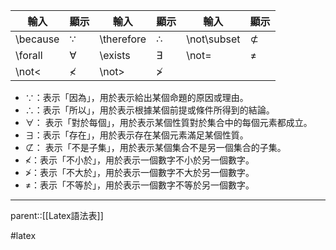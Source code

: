 | 輸入       | 顯示         | 輸入         | 顯示           | 輸入          | 顯示            |
| -------- | ---------- | ---------- | ------------ | ----------- | ------------- |
| \because | $\because$ | \therefore | $\therefore$ | \not\subset | $\not\subset$ |
| \forall  | $\forall$  | \exists    | $\exists$    | \not=       | $\not=$       |
| \not<    | $\not<$    | \not>      | $\not>$      |             |               |
- $\because$：表示「因為」，用於表示給出某個命題的原因或理由。
- $\therefore$：表示「所以」，用於表示根據某個前提或條件所得到的結論。
- $\forall$： 表示「對於每個」，用於表示某個性質對於集合中的每個元素都成立。
- $\exists$：表示「存在」，用於表示存在某個元素滿足某個性質。
- $\not\subset$： 表示「不是子集」，用於表示某個集合不是另一個集合的子集。
- $\not<$：表示「不小於」，用於表示一個數字不小於另一個數字。
- $\not>$：表示「不大於」，用於表示一個數字不大於另一個數字。
- $\not=$：表示「不等於」，用於表示一個數字不等於另一個數字。
- - -
parent::[[Latex語法表]]

#latex